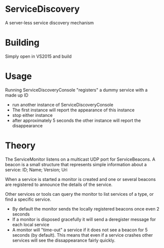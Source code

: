 # ServiceDiscovery
A server-less service discovery mechanism

# Building
Simply open in VS2015 and build

# Usage
Running ServiceDiscoveryConsole "registers" a dummy service with a made up ID
 * run another instance of ServiceDiscoveryConsole
 * The first instance will report the appearance of this instance
 * stop either instance
 * after approximately 5 seconds the other instance will report the disappearance
 
# Theory
The ServiceMonitor listens on a multicast UDP port for ServiceBeacons.
A beacon is a small structure that represents simple information about a service: ID; Name; Version; Uri

When a service is started a monitor is created and one or several beacons are registered to announce the details of the service.

Other services or tools can query the monitor to list services of a type, or find a specific service.

 * By default the monitor sends the locally registered beacons once even 2 seconds
 * If a monitor is disposed gracefully it will send a deregister message for each local service
 * A monitor will "time-out" a service if it does not see a beacon for 5 seconds (by default).
 This means that even if a service crashes other services will see the dissappearance fairly quickly.
